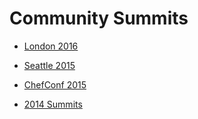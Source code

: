 # Community Summits

* [London 2016](2016---Chef-Community-Summit---London)

* [Seattle 2015](https://github.com/chef/community-summits/wiki/Seattle-2015-Community-Summit)

* [ChefConf 2015](https://github.com/chef/community-summits/wiki/ChefConf-2015-Community-Summit)

* [2014 Summits](https://github.com/chef/chef-summit-2014/wiki)
